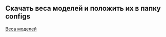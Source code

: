 ## Скачать веса моделей и положить их в папку configs

[Веса моделей](https://drive.google.com/file/d/13myx7bhinDKP5Oj0mzKXBIICyvAhp1gA/view?usp=sharing)
